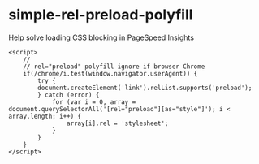 # simple-rel-preload-polyfill

Help solve loading CSS blocking in PageSpeed Insights
```
<script>
    //
    // rel="preload" polyfill ignore if browser Chrome
    if(/chrome/i.test(window.navigator.userAgent)) {
        try {
        document.createElement('link').relList.supports('preload');
        } catch (error) {
            for (var i = 0, array = document.querySelectorAll('[rel="preload"][as="style"]'); i < array.length; i++) {
                array[i].rel = 'stylesheet';
            }
        }
    }
</script>
```
